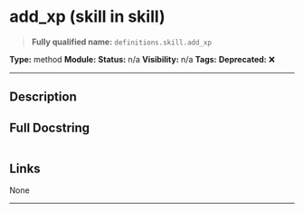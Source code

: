 # add_xp (skill in skill)
> **Fully qualified name:** `definitions.skill.add_xp`

**Type:** method
**Module:** 
**Status:** n/a
**Visibility:** n/a
**Tags:** 
**Deprecated:** ❌

---

## Description


## Full Docstring
```

```

## Links
None

---
